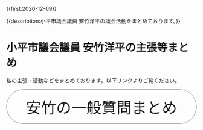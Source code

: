 {{first:2020-12-09}}

{{description:小平市議会議員 安竹洋平の議会活動をまとめております。}}


# 小平市議会議員 安竹洋平の主張等まとめ

私の主張・活動などをまとめております。以下リンクよりご覧ください。

<a href="./ippan/index.md" style="text-decoration:none">
<div style="font-size:2.5rem;border:1px solid gray;text-align:center;border-radius:3rem;padding:1rem;background-color:var(--links);color:var(--bg);">安竹の一般質問まとめ</div>
</a>

